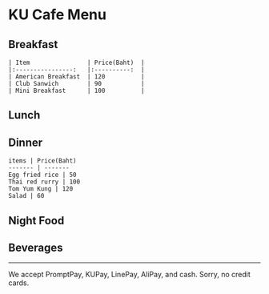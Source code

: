 # KU Cafe Menu


## Breakfast

    | Item                | Price(Baht)  |
    |:----------------:   |:----------:  |
    | American Breakfast  | 120          |
    | Club Sanwich        | 90           |
    | Mini Breakfast      | 100          |

## Lunch 


## Dinner

    items | Price(Baht)
    ------- | -------
    Egg fried rice | 50
    Thai red rurry | 100
    Tom Yum Kung | 120
    Salad | 60


## Night Food


## Beverages



---

We accept PromptPay, KUPay, LinePay, AliPay, and cash. Sorry, no credit cards.
